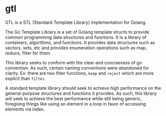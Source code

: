# gtl

GTL is a STL (Standard Template Library) implementation for Golang.  
  
The Go Template Library is a set of Golang template structs to provide common programming data structures and functions.
It is a library of containers, algorithms, and functions. It provides data structures such as vectors, sets, etc and
provides enumeration operations such as map, reduce, filter for them.  
  
This library seeks to conform with the clear and conciseness of go convention. As such, certain naming conventions were
abandoned for clarity. Ex: there are two filter functions, `keep` and `reject` which are more explicit than `filter`.  
  
A standard template library should seek to achieve high performance on the general-purpose structures and functions
it provides. As such, this library will seek to achieve the best performance while still being generic, foregoing things
like using an element in a loop in favor of accessing elements via index.  
